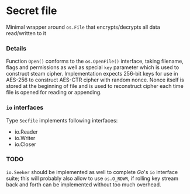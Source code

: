 # Secret file
Minimal wrapper around `os.File` that encrypts/decrypts all data read/written 
to it

### Details
Function `Open()` conforms to the `os.OpenFile()` interface, taking filename, 
flags and permissions as well as special `key` parameter which is used to 
construct steam cipher. Implementation expects 256-bit keys for use in AES-256
to construct AES-CTR cipher with random nonce. Nonce itself is stored at the 
beginning of file and is used to reconstruct cipher each time file is opened 
for reading or appending.

### `io` interfaces
Type `Secfile` implements following interfaces:
- io.Reader
- io.Writer
- io.Closer

### TODO
`io.Seeker` should be implemented as well to complete *Go*'s `io` interface
suite; this will probably also allow to use `os.O_RDWR`, if rolling key stream
back and forth can be implemented without too much overhead.
